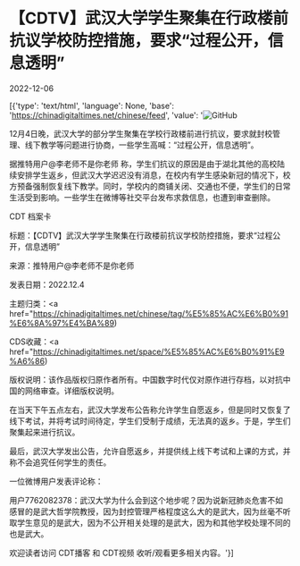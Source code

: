# 【CDTV】武汉大学学生聚集在行政楼前抗议学校防控措施，要求“过程公开，信息透明”

2022-12-06

[{'type': 'text/html', 'language': None, 'base': 'https://chinadigitaltimes.net/chinese/feed', 'value': '![GitHub](https://chinadigitaltimes.net/chinese/files/2022/12/截屏2022-12-06-21.49.37.png)

12月4日晚，武汉大学的部分学生聚集在学校行政楼前进行抗议，要求就封校管理、线下教学等问题进行协商，一些学生高喊：“过程公开，信息透明”。

据推特用户@李老师不是你老师 称，学生们抗议的原因是由于湖北其他的高校陆续安排学生返乡，但武汉大学迟迟没有消息，在校内有学生感染新冠的情况下，校方预备强制恢复线下教学。同时，学校内的商铺关闭、交通也不便，学生们的日常生活受到影响。一些学生在微博等社交平台发布求救信息，也遭到审查删除。



CDT 档案卡

标题：【CDTV】武汉大学学生聚集在行政楼前抗议学校防控措施，要求“过程公开，信息透明”

来源：推特用户@李老师不是你老师

发表日期：2022.12.4

主题归类：<a href="https://chinadigitaltimes.net/chinese/tag/%E5%85%AC%E6%B0%91%E6%8A%97%E4%BA%89)

CDS收藏：<a href="https://chinadigitaltimes.net/space/%E5%85%AC%E6%B0%91%E9%A6%86)

版权说明：该作品版权归原作者所有。中国数字时代仅对原作进行存档，以对抗中国的网络审查。详细版权说明。





在当天下午五点左右，武汉大学发布公告称允许学生自愿返乡，但是同时又恢复了线下考试，并将考试时间待定，学生们受制于成绩，无法真的返乡。于是，学生们聚集起来进行抗议。

最后，武汉大学发出公告，允许自愿返乡，并提供线上线下考试和上课的方式，并称不会追究任何学生的责任。

一位微博用户发表评论称：



用户7762082378：武汉大学为什么会到这个地步呢？因为说新冠肺炎危害不如感冒的是武大哲学院教授，因为封控管理严格程度这么大的是武大，因为丝毫不听取学生意见的是武大，因为不公开相关处理的是武大，因为和其他学校处理不同的也是武大。



欢迎读者访问 CDT播客 和 CDT视频 收听/观看更多相关内容。'}]